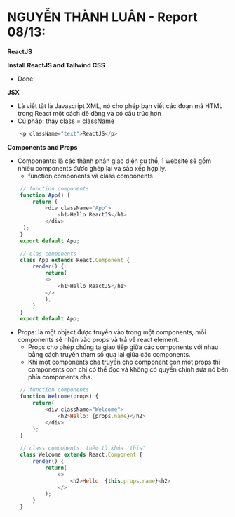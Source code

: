 # NGUYỄN THÀNH LUÂN - Report 08/13:

**ReactJS**

**Install ReactJS and Tailwind CSS**
- Done!

**JSX**
- Là viết tắt là Javascript XML, nó cho phép bạn viết các đoạn mã HTML trong React một cách dẽ dàng và có cấu trúc hơn
- Cú pháp: thay class = className
```js
    <p className="text">ReactJS</p>
```

**Components and Props**
- Components: là các thành phần giao diện cụ thể, 1 website sẽ gồm nhiều components đươc ghép lại và sắp xếp hợp lý.
    + function components và class components
```js
    // function components
    function App() {
        return (
            <div className="App">
                <h1>Hello ReactJS</h1>
            </div>    
     );
    }
    export default App;

    // clas components
    class App extends React.Component {
        render() {
            return(
            <>
                <h1>Hello ReactJS</h1>
            </>
            );
        }
    }
    export default App;
```
- Props: là một object được truyền vào trong một components, mỗi components sẽ nhận vào props và trả về react element.
    + Props cho phép chúng ta giao tiếp giữa các components với nhau bằng cách truyền tham số qua lại giữa các components.
    + Khi một components cha truyền cho component con một props thì components con chỉ có thể đọc và không có quyền chỉnh sửa nó bên phía components cha.

```js
    // function components
    function Welcome(props) {
        return(
            <div className="Welcome">
                <h2>Hello: {props.name}</h2>
            </div>
        );
    }

    // class components: thêm từ khóa 'this'
    class Welcome extends React.Component {
        render() {
            return(
                <>
                    <h2>Hello: {this.props.name}<h2>
                </>
            );
        }
    }
```